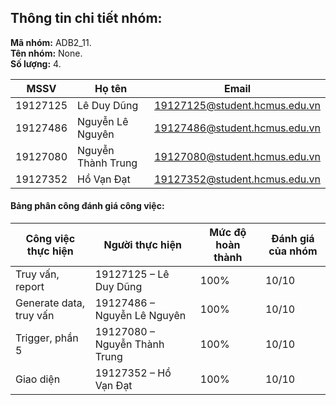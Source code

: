 ## Thông tin chi tiết nhóm:

**Mã nhóm:**  ADB2_11.<br/>
**Tên nhóm:**  None.<br/>
**Số lượng:**  4.

| MSSV  |Họ tên   |Email   |
| ------------ | ------------ | ------------ |
|  19127125 | Lê Duy Dũng  | 19127125@student.hcmus.edu.vn  |
|  19127486 |  Nguyễn Lê Nguyên | 19127486@student.hcmus.edu.vn  |
|  19127080 | Nguyễn Thành Trung  |  19127080@student.hcmus.edu.vn |
| 19127352  |  Hồ Vạn Đạt |  19127352@student.hcmus.edu.vn | 

#### Bảng phân công đánh giá công việc:

|  Công việc thực hiện |Người thực hiện   |  Mức độ hoàn thành |Đánh giá của nhóm   |
| --------------- | ------------ | ------------ | ------------ |
| Truy vấn, report  | 19127125 – Lê Duy Dũng  | 100%  |  10/10 |
| Generate data, truy vấn  | 19127486 – Nguyễn Lê Nguyên  |   100%| 10/10  |
|  Trigger, phần 5 |  19127080 – Nguyễn Thành Trung | 100%  | 10/10  |
| Giao diện  |  19127352 – Hồ Vạn Đạt |  100% |  10/10 |
